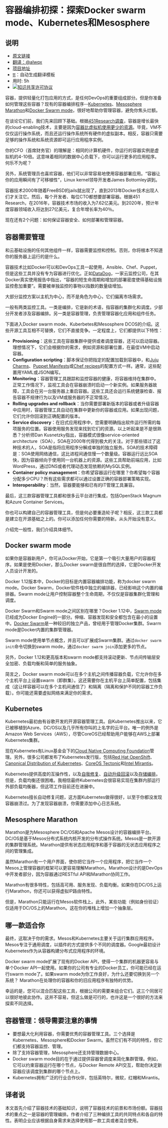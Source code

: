 # 容器编排初探：探索Docker swarm mode、Kubernetes和Mesosphere

## 说明
- [原文链接](https://insights.hpe.com/content/hpe-nxt/en/articles/2017/02/the-basics-explaining-kubernetes-mesosphere-and-docker-swarm.html)
- [翻译：@alwqx](https://github.com/alwqx)
- [项目地址](https://github.com/alwqx/translate)
- [tt](https://github.com/alwqx/tt)：自动生成翻译模板
- 用时: 5h
- <a rel="license" href="http://creativecommons.org/licenses/by-nc/4.0/"><img alt="知识共享许可协议" style="border-width:0" src="https://i.creativecommons.org/l/by-nc/4.0/80x15.png" /></a>

容器，提供轻量化打包应用的方式，是任何DevOps的重要组成部分。但是你准备如何管理这些容器？现有的容器编排程序--[Kubernetes](https://kubernetes.io/)、[Mesosphere Marathon](https://mesosphere.github.io/marathon/)和[Docker Swarm mode](https://www.docker.com/products/docker-swarm)，很好地帮助你管理容器，避免你焦头烂额。

在谈论它们前，我们先来回顾下基础。根据[451Research调查](https://451research.com/report-long?icid=4095)，容器是增长最快的cloud-enabling技术，主要是因为[容器比虚拟机使用更少的资源](http://www.networkworld.com/article/3068392/cloud-storage/containers-vs-virtual-machines-how-to-tell-which-is-the-right-choice-for-your-enterprise.html)。毕竟，VM不仅仅运行操作系统，而且还运行操作系统所有硬件的虚拟副本。相反，容器只需要足够的操作系统和系统资源即可运行应用程序实例。

你的CFO（首席财务官）的理解是：相同的计算机硬件，你运行的容器实例是虚拟机的4-10倍。这意味着相同的数据中心负载下，你可以运行更多的应用程序。何乐不为呢？

另外，系统管理员也喜欢容器，他们可以非常容易地使用容器部署应用。“容器让你的应用瞬间有了可移植性”，Linux kernel领导开发者James Bottomley讲到。

容器技术2000年随着FreeBSD的jails就出现了，直到2013年Docker技术出现人们才关注它。然后，每个开发者、每位CTO都想要部署容器。根据451 Research，在2016年，容器技术市场的收入为7.62亿美元。到2020年，预计年度容器领域收入将达到27亿美元，复合年增长率为40％。

现在还有2个问题：如何保证容器安全、如何部署和管理容器。

## 容器需要管理
和云基础设施的任何其他组件一样，容器需要监控和控制。否则，你将根本不知道你的服务器上运行的是什么。

容器技术比如Docker可以和DevOps工具一起使用，Ansible、Chef、Puppet，但是这些工具并没有专为容器进行优化。正如[DataDog](https://www.datadoghq.com/)，一家云监控公司，在其Docker真实使用报告中指出，“容器的短生命周期和增加的部署密度使得基础设施监控愈加重要”。需要被单独监控的事物以指数的数量级增加。

大部分监控方案以主机为中心，而不是角色为中心，它们偏离市场需求。

一般有两类监控工具。一类是编排，它是新的术语，指容器的集群化和调度。少部分开发者涉及容器编排。另一类是容器管理，负责管理容器化应用和组件任务。

下面进入Docker swarm mode、Kuberbetes和Mesosphere DCOS的介绍。这些开源工具互相不可替换，它们不直接竞争。一定程度上，它们都提供以下特性：
- **Provisioning**：这些工具在容器集群中提供或者调度容器，还可以启动容器。理想情况下，它们会根据你的需求，例如资源和部署位置，在最佳VM中启动容器。
- **Configuration scripting**：脚本保证你把指定的配置加载到容器中，和[Juju Charms](https://jujucharms.com/)、[Puppet Manifests](https://www.digitalocean.com/community/tutorials/configuration-management-101-writing-puppet-manifests)或[Chef recipes](https://docs.chef.io/recipes.html)的配置方式一样。通常，这些配置用YAML或JSON编写。
- **Monitoring**：容器管理工具跟踪和监控容器的健康，将容器维持在集群中。正常工作情况下，监视工具会在容器崩溃时启动一个新实例。如果服务器故障，工具会在另一台服务器上重启容器。这些工具还会运行系统健康检查、报告容器不规律行为以及VM或服务器的不正常情况。
- **Rolling upgrades and rollback**：当你需要部署新版本的容器或者升级容器中应用时，容器管理工具自动在集群中更新你的容器或应用。如果出现问题，它们允许你回滚到正确配置的版本。
- **Service discovery**：在旧式应用程序中，您需要明确指出软件运行所需的每项服务的位置。容器使用服务发现来找到它们的资源。以上听起来是不是很熟悉？分析师Dan Kusnetzky指出，容器模式很像service-oriented architecture（SOA），SOA在2000年代得到极大的关注。对于那些错过了这种技术的人，SOA是指将应用程序分解成单独的独立服务。SOA的技术障碍是：SOA使用网络通信，这比进程间通信慢一个数量级。容器运行远比SOA快，因为容器倾向于使用同一台机器上的资源。这些工具帮助前端应用，比如WordPress，通过DNS或者代理动态发现依赖的MySQL实例。
- **Container policy management**：你希望容器运行在哪里？你希望每个容器分配多少CPU？所有这些需求都可以通过设置正确的容器部署策略实现。
- **Interoperability**：当然，容器要能够和已有的IT管理工具兼容。

最后，这三款容器管理工具都和很多云平台进行集成，包括OpenStack Magnum和Azure Container Services。

你也可以构建自己的容器管理工具，但是何必要重造轮子呢？相反，这三款工具都是建立在开源基础之上的。你可以添加任何你需要的特新。从头开始没有意义。

介绍完一般性，我们介绍具体细节。

## Docker swarm mode
如果你是容器新用户，你可从Docker开始，它是第一个吸引大量用户的容器程序。如果是使用Docker，那么Docker swarm是很自然的选择，它是Docker开发人员设计开发的。

Docker 1.12版本中，Docker的目标是内置容器编排功能，称为docker swarm mode。Docker Swarm，Docker软件栈中独立的编排器，已经影响这个内置的编排器。Swarm mode让用户控制容器整个生命周期，不仅仅是容器集群化管理和调度。

Docker Swarm和Swarm mode之间区别在哪里？Docker 1.12中，[Swarm mode](https://docs.docker.com/engine/swarm/)已经成为Docker Engine的一部分。伸缩、容器发现和安全都包含在最小的设置中。[Docker Swarm](https://docs.docker.com/swarm/overview/)是一种较旧的独立产品，曾经用于管理Docker集群。Swarm mode是Docker内置的集群管理器。

Swarm mode使用单节点概念，并且可以扩展成Swarm集群。通过`docker swarm init`命令切换到swarm mode，通过`docker swarm join`添加更多的节点。

另外，Docker 1.12和更高版本和swarm mode都支持滚动更新、节点间传输层安全加密、负载均衡和简单的服务抽象。

简言之，Docker swarm mode可以在多个主机之间传播容器负载，它允许你在多个主机平台上设置swarm（即群集）。这还需要你在主机平台上简单配置，包括集成（这让样容器可以在多个主机间通信了）和隔离（隔离和保护不同的容器工作负载）。你可能还需要虚拟网络来满足你的需求。

## Kubernetes
Kubernetes最初由有谷歌开发的开源容器管理工具。自Kubernetes推出以来，它已被移植到Azure、DC/OS以及几乎所有你叫的上名字的云平台。唯一的例外是Amazon Web Services（AWS），尽管CoreOS已经帮助用户能够在AWS上部署Kubernetes集群。

现在Kubernetes有Linux基金会下的[Cloud Native Computing Foundation](https://www.cncf.io/)管理。另外，很多公司都发布了Kubernetes发行版，包括[Red Hat OpenShift](https://www.openshift.com/)、[Canonical Distribution of Kubernetes](https://www.ubuntu.com/cloud/kubernetes)、[CoreOS Tectonic]()和[Intel Mirantis](https://www.mirantis.com/company/press-center/company-news/openstack-kubernetes-mirantis-collaborates-intel-google/)。

Kubernetes提供高度的互操作性，以及[自我修复](https://kubernetes.io/docs/user-guide/replication-controller/#what-is-a-replication-controller)、[自动升级回滚](https://kubernetes.io/docs/user-guide/deployments/#what-is-a-deployment)以及[存储编排](https://kubernetes.io/docs/user-guide/persistent-volumes/)。但是，负载均衡还很困难。我相信最终Kubernetes会很容易实现在集群内部运行外部负载均衡器，但这项工作目前还在进展中。

Kubernetes擅长自动修复问题，这方面Kubernetes做得很好，以至于你都没发现容器崩溃过。为了发现容器崩溃，你需要添加中心日志系统。

## Mesosphere Marathon
Marathon是为Mesosphere DC/OS和Apache Mesos设计的容器编排平台。DC/OS是基于Mesos分布式系统内核开发的分布式操作系统。Mesos是一款开源的集群管理系统。Marathon提供有状态应用程序和基于容器的无状态应用程序之间的管理集成。

虽然Marathon有一个用户界面，使你把它当作一个应用程序，把它当作一个Mesos上管理容器的框架可以更容易理解Marathon。Marathon设计的是DevOps中开发者部分，因为容器通过RESTful API和Marathon协同工作。

Marathon有很多特性，包括高可用、服务发现、负载均衡。如果你在DC/OS上运行Marathon，你还可以获得虚拟IP路由特性。

但是，Marathon只能运行在Mesos软件栈上。此外，某些功能（例如身份验证）仅适用于DC/OS上的Marathon。这在你的堆栈上增加一个抽象层。

## 哪一款适合你
最终，这取决于你的需求。Mesos和Kubernetes主要关于运行集群应用程序。Mesos专注于通用调度，以插件的方式提供多个不同的调度器。Google最初设计Kubernetes作为从容器构建分布式应用程序的环境。

Docker swarm mode扩展了现有的Docker API，使得一个集群的机器更容易与单个Docker API一起使用。如果你的公司有专业的Docker员工，你可能已经在运行swarm mode了。如果swarm mode为你工作良好，为什么还要切换到另一个系统？ Marathon在处理你的容器和你的旧应用程序有独特的优势。

幸运的是，您可以混合匹配这些工具，根据公司的需要来组合它们。这三个同居可以很好地彼此协作。这并不容易，但这么做是可行的，也许这是一个很好的方法来探索不同选择。

## 容器管理：领导需要注意的事情
- 要想最大化利用容器，你需要优秀的容器管理工具。三个选择是Kubernetes、Mesosphere和Docker Swarm。虽然它们有不同的特性，但它们都支持容器监控、管理。
- 除了支持容器管理，Mesosphere还支持管理数据中心。
- Docker swarm mode目的在于通过提供容器曾调度来简化集群管理。例如，它可以约束容器运行在哪个节点，与Docker Remote API交互，帮助你决定新容器应该调度到集群的哪个节点上。
- Kubernetes拥有广泛的行业合作伙伴，包括英特尔，微软，红帽和Mirantis。

## 译者说
本文首先介绍了容器技术的基础知识，说明了容器技术的前景和市场份额。容器技术的重点之一是容器的管理编排。作者介绍了三种编排工具的共同特点和各自的特性。表明企业应该根据自身需求来选择使用那一款工具或者混合使用。
